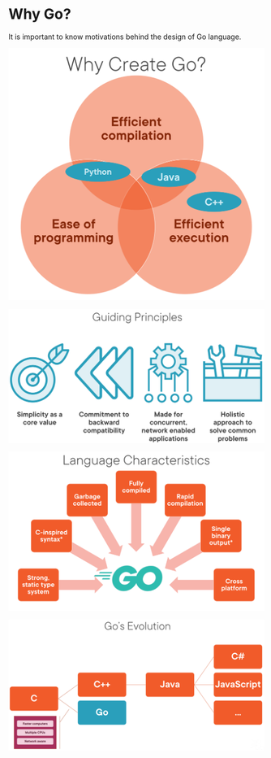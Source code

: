 # Why Go?

It is important to know motivations behind the design of Go language.

![Go Design Goals](./img/01_go_design_goals.png)

![Guiding Principles](./img/02_guiding_principles.png)

![Language Characteristics](./img/03_language_characteristics.png)

![Go's Evolution](./img/04_gos_evolution.png)
